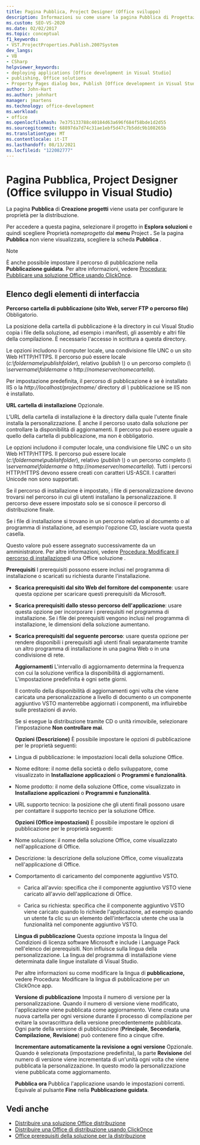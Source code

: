 ```yaml
---
title: Pagina Pubblica, Project Designer (Office sviluppo)
description: Informazioni su come usare la pagina Pubblica di Progettazione Project in Visual Studio per configurare le proprietà per la distribuzione.
ms.custom: SEO-VS-2020
ms.date: 02/02/2017
ms.topic: conceptual
f1_keywords:
- VST.ProjectProperties.Publish.2007System
dev_langs:
- VB
- CSharp
helpviewer_keywords:
- deploying applications [Office development in Visual Studio]
- publishing, Office solutions
- Property Pages dialog box, Publish [Office development in Visual Studio]
author: John-Hart
ms.author: johnhart
manager: jmartens
ms.technology: office-development
ms.workload:
- office
ms.openlocfilehash: 7e375133788c40184d63a696f684f58bde1d2d55
ms.sourcegitcommit: 68897da7d74c31ae1ebf5d47c7b5ddc9b108265b
ms.translationtype: MT
ms.contentlocale: it-IT
ms.lasthandoff: 08/13/2021
ms.locfileid: "122082777"
---
```

# <a name="publish-page-project-designer-office-development-in-visual-studio"></a>Pagina Pubblica, Project Designer (Office sviluppo in Visual Studio)
  La pagina **Pubblica** di **Creazione progetti** viene usata per configurare le proprietà per la distribuzione.

 Per accedere a questa pagina, selezionare il progetto in **Esplora soluzioni** e quindi scegliere Proprietà *nomeprogetto* dal **menu** Project **.** Se la pagina **Pubblica** non viene visualizzata, scegliere la scheda **Pubblica** .

> [!NOTE]
> È anche possibile impostare il percorso di pubblicazione nella **Pubblicazione guidata**. Per altre informazioni, vedere [Procedura: Pubblicare una soluzione Office usando ClickOnce](/previous-versions/bb386095(v=vs.110)).

## <a name="uielement-list"></a>Elenco degli elementi di interfaccia
 **Percorso cartella di pubblicazione (sito Web, server FTP o percorso file)** Obbligatorio.

 La posizione della cartella di pubblicazione è la directory in cui Visual Studio copia i file della soluzione, ad esempio i manifesti, gli assembly e altri file della compilazione. È necessario l'accesso in scrittura a questa directory.

 Le opzioni includono il computer locale, una condivisione file UNC o un sito Web HTTP/HTTPS. Il percorso può essere locale (*c:\foldername\publishfolder*), relativo (*publish \\*) o un percorso completo (*\\ \servername\foldername* o http://<em>nomeserver/nomecartella</em>).

 Per impostazione predefinita, il percorso di pubblicazione è se è installato IIS o la *http://localhost/projectname/* directory *di \\* pubblicazione se IIS non è installato.

 **URL cartella di installazione** Opzionale.

 L'URL della cartella di installazione è la directory dalla quale l'utente finale installa la personalizzazione. È anche il percorso usato dalla soluzione per controllare la disponibilità di aggiornamenti. Il percorso può essere uguale a quello della cartella di pubblicazione, ma non è obbligatorio.

 Le opzioni includono il computer locale, una condivisione file UNC o un sito Web HTTP/HTTPS. Il percorso può essere locale (*c:\foldername\publishfolder*), relativo (*publish \\*) o un percorso completo (*\\ \servername\foldername* o http://<em>nomeserver/nomecartella</em>). Tutti i percorsi HTTP/HTTPS devono essere creati con caratteri US-ASCII. I caratteri Unicode non sono supportati.

 Se il percorso di installazione è impostato, i file di personalizzazione devono trovarsi nel percorso in cui gli utenti installano la personalizzazione. Il percorso deve essere impostato solo se si conosce il percorso di distribuzione finale.

 Se i file di installazione si trovano in un percorso relativo al documento o al programma di installazione, ad esempio l'opzione CD, lasciare vuota questa casella.

 Questo valore può essere assegnato successivamente da un amministratore. Per altre informazioni, vedere [Procedura: Modificare il percorso di installazione](/previous-versions/bb608626(v=vs.110))di una Office soluzione .

 **Prerequisiti** I prerequisiti possono essere inclusi nel programma di installazione o scaricati su richiesta durante l'installazione.

- **Scarica prerequisiti dal sito Web del fornitore del componente**: usare questa opzione per scaricare questi prerequisiti da Microsoft.

- **Scarica prerequisiti dallo stesso percorso dell'applicazione**: usare questa opzione per incorporare i prerequisiti nel programma di installazione. Se i file dei prerequisiti vengono inclusi nel programma di installazione, le dimensioni della soluzione aumentano.

- **Scarica prerequisiti dal seguente percorso**: usare questa opzione per rendere disponibili i prerequisiti agli utenti finali separatamente tramite un altro programma di installazione in una pagina Web o in una condivisione di rete.

  **Aggiornamenti** L'intervallo di aggiornamento determina la frequenza con cui la soluzione verifica la disponibilità di aggiornamenti. L'impostazione predefinita è ogni sette giorni.

  Il controllo della disponibilità di aggiornamenti ogni volta che viene caricata una personalizzazione a livello di documento o un componente aggiuntivo VSTO manterrebbe aggiornati i componenti, ma influirebbe sulle prestazioni di avvio.

  Se si esegue la distribuzione tramite CD o unità rimovibile, selezionare l'impostazione **Non controllare mai**.

  **Opzioni (Descrizione)** È possibile impostare le opzioni di pubblicazione per le proprietà seguenti:

- Lingua di pubblicazione: le impostazioni locali della soluzione Office.

- Nome editore: il nome della società o dello sviluppatore, come visualizzato in **Installazione applicazioni** o **Programmi e funzionalità**.

- Nome prodotto: il nome della soluzione Office, come visualizzato in **Installazione applicazioni** o **Programmi e funzionalità**.

- URL supporto tecnico: la posizione che gli utenti finali possono usare per contattare il supporto tecnico per la soluzione Office.

  **Opzioni (Office impostazioni)** È possibile impostare le opzioni di pubblicazione per le proprietà seguenti:

- Nome soluzione: il nome della soluzione Office, come visualizzato nell'applicazione di Office.

- Descrizione: la descrizione della soluzione Office, come visualizzata nell'applicazione di Office.

- Comportamento di caricamento del componente aggiuntivo VSTO.

  - Carica all'avvio: specifica che il componente aggiuntivo VSTO viene caricato all'avvio dell'applicazione di Office.

  - Carica su richiesta: specifica che il componente aggiuntivo VSTO viene caricato quando lo richiede l'applicazione, ad esempio quando un utente fa clic su un elemento dell'interfaccia utente che usa la funzionalità nel componente aggiuntivo VSTO.

  **Lingua di pubblicazione** Questa opzione imposta la lingua del Condizioni di licenza software Microsoft e include i Language Pack nell'elenco dei prerequisiti. Non influisce sulla lingua della personalizzazione. La lingua del programma di installazione viene determinata dalle lingue installate di Visual Studio.

  Per altre informazioni su come modificare la lingua di **pubblicazione,** vedere Procedura: Modificare la lingua di pubblicazione per un ClickOnce app. [](../deployment/how-to-change-the-publish-language-for-a-clickonce-application.md)

  **Versione di pubblicazione** Imposta il numero di versione per la personalizzazione. Quando il numero di versione viene modificato, l'applicazione viene pubblicata come aggiornamento. Viene creata una nuova cartella per ogni versione durante il processo di compilazione per evitare la sovrascrittura della versione precedentemente pubblicata. Ogni parte della versione di pubblicazione (**Principale**, **Secondaria**, **Compilazione**, **Revisione**) può contenere fino a cinque cifre.

  **Incrementare automaticamente la revisione a ogni versione** Opzionale. Quando è selezionata (impostazione predefinita), la parte **Revisione** del numero di versione viene incrementata di un'unità ogni volta che viene pubblicata la personalizzazione. In questo modo la personalizzazione viene pubblicata come aggiornamento.

  **Pubblica ora** Pubblica l'applicazione usando le impostazioni correnti. Equivale al pulsante **Fine** nella **Pubblicazione guidata**.

## <a name="see-also"></a>Vedi anche

- [Distribuire una soluzione Office distribuzione](../vsto/deploying-an-office-solution.md)
- [Distribuire una Office di distribuzione usando ClickOnce](../vsto/deploying-an-office-solution-by-using-clickonce.md)
- [Office prerequisiti della soluzione per la distribuzione](/previous-versions/bb608617(v=vs.110))